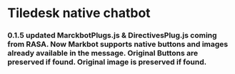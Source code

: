# Tiledesk native chatbot

### 0.1.5 updated MarckbotPlugs.js & DirectivesPlug.js coming from RASA. Now Markbot supports native buttons and images already available in the message. Original Buttons are preserved if found. Original image is preserved if found.